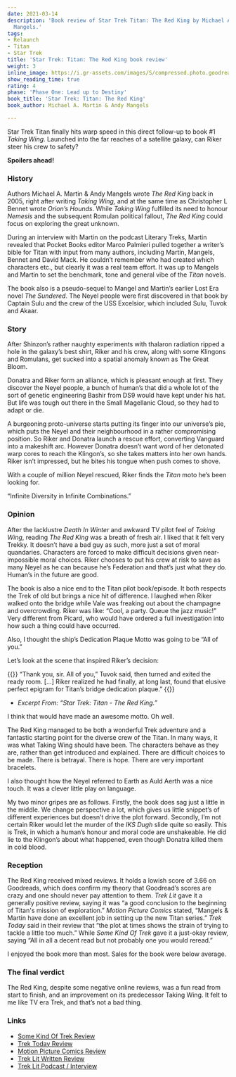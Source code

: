 ```yaml
---
date: 2021-03-14
description: 'Book review of Star Trek Titan: The Red King by Michael A. Martin & Andy
  Mangels.'
tags:
- Relaunch
- Titan
- Star Trek
title: 'Star Trek: Titan: The Red King book review'
weight: 3
inline_image: https://i.gr-assets.com/images/S/compressed.photo.goodreads.com/books/1328155058l/64003.jpg
show_reading_time: true
rating: 4
phase: 'Phase One: Lead up to Destiny'
book_title: 'Star Trek: Titan: The Red King'
book_author: Michael A. Martin & Andy Mangels

---
```

Star Trek Titan finally hits warp speed in this direct follow-up to book #1 _Taking Wing_. Launched into the far reaches of a satellite galaxy, can Riker steer his crew to safety?

**Spoilers ahead!**

<!--more-->

### History

Authors Michael A. Martin & Andy Mangels wrote _The Red King_ back in 2005, right after writing _Taking Wing,_ and at the same time as Christopher L Bennet wrote _Orion’s Hounds_. While _Taking Wing_ fulfilled its need to honour _Nemesis_ and the subsequent Romulan political fallout, _The Red King_ could focus on exploring the great unknown.

During an interview with Martin on the podcast Literary Treks, Martin revealed that Pocket Books editor Marco Palmieri pulled together a writer’s bible for Titan with input from many authors, including Martin, Mangels, Bennet and David Mack. He couldn’t remember who had created which characters etc., but clearly it was a real team effort. It was up to Mangels and Martin to set the benchmark, tone and general vibe of the _Titan_ novels.

The book also is a pseudo-sequel to Mangel and Martin’s earlier Lost Era novel _The Sundered_. The Neyel people were first discovered in that book by Captain Sulu and the crew of the USS Excelsior, which included Sulu, Tuvok and Akaar.

### Story

After Shinzon’s rather naughty experiments with thalaron radiation ripped a hole in the galaxy’s best shirt, Riker and his crew, along with some Klingons and Romulans, get sucked into a spatial anomaly known as The Great Bloom.

Donatra and Riker form an alliance, which is pleasant enough at first. They discover the Neyel people, a bunch of human’s that did a whole lot of the sort of genetic engineering Bashir from DS9 would have kept under his hat. But life was tough out there in the Small Magellanic Cloud, so they had to adapt or die.

A burgeoning proto-universe starts putting its finger into our universe’s pie, which puts the Neyel and their neighbourhood in a rather compromising position. So Riker and Donatra launch a rescue effort, converting Vanguard into a makeshift arc. However Donatra doesn’t want word of her detonated warp cores to reach the Klingon’s, so she takes matters into her own hands. Riker isn’t impressed, but he bites his tongue when push comes to shove.

With a couple of million Neyel rescued, Riker finds the _Titan_ moto he’s been looking for.

“Infinite Diversity in Infinite Combinations.”

### Opinion

After the lacklustre _Death In Winter_ and awkward TV pilot feel of _Taking Wing_, reading _The Red King_ was a breath of fresh air. I liked that it felt very Trekky. It doesn’t have a bad guy as such, more just a set of moral quandaries. Characters are forced to make difficult decisions given near-impossible moral choices. Riker chooses to put his crew at risk to save as many Neyel as he can because he’s Federation and that’s just what they do. Human’s in the future are good.

The book is also a nice end to the Titan pilot book/episode. It both respects the Trek of old but brings a nice hit of difference. I laughed when Riker walked onto the bridge while Vale was freaking out about the champagne and overcrowding. Riker was like: “Cool, a party. Queue the jazz music!” Very different from Picard, who would have ordered a full investigation into how such a thing could have occurred.

Also, I thought the ship’s Dedication Plaque Motto was going to be “All of you.”

Let’s look at the scene that inspired Riker’s decision:

{{<pullout>}}
“Thank you, sir. All of you,” Tuvok said, then turned and exited the ready room.
\[…\] Riker realized he had finally, at long last, found that elusive perfect epigram for Titan’s bridge dedication plaque.”
{{</pullout>}}

* _Excerpt From: “Star Trek: Titan - The Red King.”_

I think that would have made an awesome motto. Oh well.

The Red King managed to be both a wonderful Trek adventure and a fantastic starting point for the diverse crew of the Titan. In many ways, it was what Taking Wing should have been. The characters behave as they are, rather than get introduced and explained. There are difficult choices to be made. There is betrayal. There is hope. There are very important bracelets.

I also thought how the Neyel referred to Earth as Auld Aerth was a nice touch. It was a clever little play on language.

My two minor gripes are as follows. Firstly, the book does sag just a little in the middle. We change perspective a lot, which gives us little snippet’s of different experiences but doesn’t drive the plot forward. Secondly, I’m not certain Riker would let the murder of the _IKS Dugh_ slide quite so easily. This is Trek, in which a human’s honour and moral code are unshakeable. He did lie to the Klingon’s about what happened, even though Donatra killed them in cold blood.

### Reception

The Red King received mixed reviews. It holds a lowish score of 3.66 on Goodreads, which does confirm my theory that Goodread’s scores are crazy and one should never pay attention to them. _Trek Lit_ gave it a generally positive review, saying it was “a good conclusion to the beginning of Titan's mission of exploration.” _Motion Picture Comics_ stated, “Mangels & Martin have done an excellent job in setting up the new Titan series.” _Trek Today_ said in their review that “the plot at times shows the strain of trying to tackle a little too much.” While _Some Kind Of Trek_ gave it a just-okay review, saying “All in all a decent read but not probably one you would reread.”

I enjoyed the book more than most. Sales for the book were below average.

### The final verdict

The Red King, despite some negative online reviews, was a fun read from start to finish, and an improvement on its predecessor Taking Wing. It felt to me like TV era Trek, and that’s not a bad thing.

### Links

* [Some Kind Of Trek Review](http://trekclivos79.blogspot.com/2016/11/taking-wing-with-titan.html)
* [Trek Today Review](https://www.trektoday.com/reviews/books/titan_red_king.shtml)
* [Motion Picture Comics Review](http://www.motionpicturescomics.com/2010/03/12/star-trek-titan-book-2-the-red-king)
* [Trek Lit Written Review](http://www.treklit.com/2019/07/red-king.html)
* [Trek Lit Podcast / Interview](http://www.trek.fm/literary-treks/268)